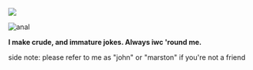 ![](https://komarev.com/ghpvc/?username=johnmarstoned&color=a10000)

![anal](https://files.catbox.moe/fvqnpa.jpeg)

**I make crude, and immature jokes. Always iwc 'round me.**

side note: please refer to me as "john" or "marston" if you're not a friend
